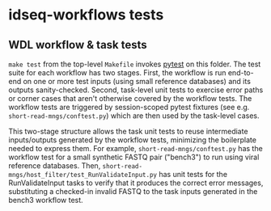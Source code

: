 # idseq-workflows tests

## WDL workflow & task tests

`make test` from the top-level `Makefile` invokes [pytest](https://docs.pytest.org/en/stable/) on this folder. The test suite for each workflow has two stages. First, the workflow is run end-to-end on one or more test inputs (using small reference databases) and its outputs sanity-checked. Second, task-level unit tests to exercise error paths or corner cases that aren't otherwise covered by the workflow tests. The workflow tests are triggered by session-scoped pytest fixtures (see e.g. `short-read-mngs/conftest.py`) which are then used by the task-level cases.

This two-stage structure allows the task unit tests to reuse intermediate inputs/outputs generated by the workflow tests, minimizing the boilerplate needed to express them. For example, `short-read-mngs/conftest.py` has the workflow test for a small synthetic FASTQ pair ("bench3") to run using viral reference databases. Then, `short-read-mngs/host_filter/test_RunValidateInput.py` has unit tests for the RunValidateInput tasks to verify that it produces the correct error messages, substituting a checked-in invalid FASTQ to the task inputs generated in the bench3 workflow test.
